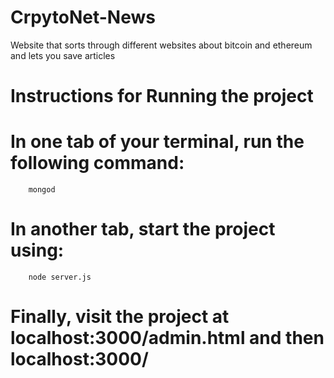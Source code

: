 # CrpytoNet-News
Website that sorts through different websites about bitcoin and ethereum and lets you save articles


# Instructions for Running the project

# In one tab of your terminal, run the following command:

        mongod

# In another tab, start the project using:

        node server.js

# Finally, visit the project at localhost:3000/admin.html and then localhost:3000/
